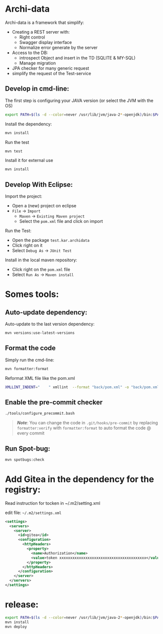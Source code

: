 Archi-data
==========

Archi-data is a framework that simplify:
  - Creating a REST server with:
    - Right control
    - Swagger display interface
    - Normalize error generate by the server
  - Access to the DB:
     - introspect Object and insert in the TD (SQLITE & MY-SQL)
     - Manage migration
  - JPA checker for many generic request
  - simplify the request of the Test-service
  
  
Develop in cmd-line:
--------------------

The first step is configuring your JAVA version (or select the JVM with the OS)

```bash
export PATH=$(ls -d --color=never /usr/lib/jvm/java-2*-openjdk)/bin:$PATH
```

Install the dependency:

```bash
mvn install
```

Run the test
```bash
mvn test
```

Install it for external use
```bash
mvn install
```

Develop With Eclipse:
--------------------

Import the project:
  - Open a (new) project on eclipse
  - `File` -> `Import`
    - `Maven` -> `Existing Maven project`
    - Select the `pom.xml` file and click on import

Run the Test:
  - Open the package `test.kar.archidata`
  - Click right on it
  - Select `Debug As` -> `JUnit Test`

Install in the local maven repository:
  - Click right on the `pom.xml` file
  - Select `Run As` -> `Maven install`


Somes tools:
============

Auto-update dependency:
-----------------------

Auto-update to the last version dependency:

```bash
mvn versions:use-latest-versions
```

Format the code
---------------

Simply run the cmd-line:

```bash
mvn formatter:format
```

Reformat XML file like the pom.xml

```bash
XMLLINT_INDENT="	" xmllint  --format "back/pom.xml" -o "back/pom.xml"
```

Enable the pre-commit checker
-----------------------------

```bash
./tools/configure_precommit.bash
```

> **_Note_**: You can change the code in `.git/hooks/pre-commit` by replacing `formatter:verify` with `formatter:format` to auto format the code @ every commit

Run Spot-bug:
------------

```bash
mvn spotbugs:check
```

Add Gitea in the dependency for the registry:
=============================================

Read instruction for tocken in ~/.m2/setting.xml

edit file: ```~/.m2/settings.xml``` 

```xml
<settings>
  <servers>
    <server>
      <id>gitea</id>
      <configuration>
        <httpHeaders>
          <property>
            <name>Authorization</name>
            <value>token xxxxxxxxxxxxxxxxxxxxxxxxxxxxxxxxxxxxxxxx</value>
          </property>
        </httpHeaders>
      </configuration>
    </server>
  </servers>
</settings>
```

release:
========

```bash
export PATH=$(ls -d --color=never /usr/lib/jvm/java-2*-openjdk)/bin:$PATH
mvn install
mvn deploy
```


